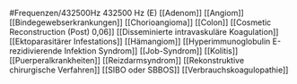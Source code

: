 #Frequenzen/432500Hz
432500 Hz (E)
[[Adenom]]
[[Angiom]]
[[Bindegewebserkrankungen]]
[[Chorioangioma]]
[[Colon]]
[[Cosmetic Reconstruction (Post) 0,06]]
[[Disseminierte intravaskuläre Koagulation]]
[[Ektoparasitärer Infestations]]
[[Hämangiom]]
[[Hyperimmunoglobulin E-rezidivierende Infektion Syndrom]]
[[Job-Syndrom]]
[[Kolitis]]
[[Puerperalkrankheiten]]
[[Reizdarmsyndrom]]
[[Rekonstruktive chirurgische Verfahren]]
[[SIBO oder SBBOS]]
[[Verbrauchskoagulopathie]]